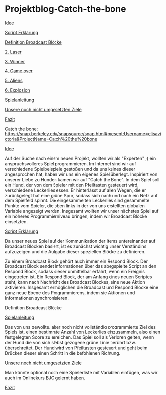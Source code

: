 # Projektblog-Catch-the-bone

[Idee](#eins)

[Script Erklärung](#zwei)

[Definition Broadcast Blöcke](#zwei.eins)

[2. Laser](#zwei.zwei)

[3. Winner](#zwei.drei)

[4. Game over](#zwei.vier)

[5. Aliens](#zwei.fünf)

[6. Explosion](#zwei.sechs)

[Spielanleitung](#drei)

[Unsere noch nicht umgesetzten Ziele](#vier)

[Fazit](#fünf)

Catch the bone: https://snap.berkeley.edu/snapsource/snap.html#present:Username=elisavictoria&ProjectName=Catch%20the%20bone

[Idee](#eins)

Auf der Suche nach einem neuen Projekt, wollten wir als "Experten" ;) ein anspruchsvolleres Spiel programmieren. Im Internet sind wir auf verschiedene Spielbeispiele gestoßen und da uns keines dieser angesprochen hat, haben wir uns ein eigenes Spiel überlegt. Inspiriert von unserer Liebe zu Hunden kamen wir auf "Catch the Bone". In dem Spiel soll ein Hund, der von dem Spieler mit den Pfeiltasten gesteuert wird, verschiedene Leckerlies essen. Er hinterlässt auf allen Wegen, die er zurückgelegt hat eine grüne Spur, sodass sich nach und nach ein Netz auf dem Spielfeld spinnt. Die eingesammelten Leckerlies sind gesammelte Punkte vom Spieler, die oben links in der von uns erstellten globalen Variable angezeigt werden. 
Insgesamt wollten wir unser nächstes Spiel auf ein höheres Programmierniveau bringen, indem wir Broadcast Blöcke einsetzten.

[Script Erklärung](#zwei)

Da unser neues Spiel auf der Kommunikation der Items untereinander auf Broadcast Blöcken basiert, ist es zunächst wichtig unser Verständins aufzuzeigen und die Aufgabe dieser speziellen Blöcke zu definieren.

Zu einem Broadcast Block gehört auch immer ein Respond Block. Der Broadcast Block sendet Informationen über das abegspielte Script an den Respond Block, sodass dieser unmittelbar erfährt, wenn ein Ereignis eingetreten ist. Ein Respond Block, der am Anfang eines neuen Scriptes steht, kann nach Nachricht des Broadcast Blockes, eine neue Aktion aktivieren.
Insgesamt ermöglichen die Broadcast und Respond Blöcke eine ganz neue Ebene des Programmierens, indem sie Aktionen und Informationen synchronisieren.

Definition Broadcast Blöcke<a name="zwei.eins"></a>

[Spielanleitung](#drei)

Das von uns gewollte, aber noch nicht vollständig programmierte Ziel des Spiels ist, einen bestimmte Anzahl von Leckerlies einzusammeln, also einen festgelegten Score zu erreichen. Das Spiel soll als Verloren gelten, wenn der Hund die von sich slebst gezogene grüne Linie berührt bzw. überschreitet. Der Hund wird von Pfeiltasten gesteuert und geht beim Drücken dieser einen Schritt in die befohlenen Richtung.

[Unsere noch nicht umgesetzten Ziele](#vier)

Man könnte optional noch eine Spielerliste mit Variablen einfügen, was wir auch im Onlinekurs BJC gelernt haben.



[Fazit](#fünf)
